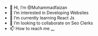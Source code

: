 - 👋 Hi, I’m @Muhammadfaizan
- 👀 I’m interested in Developing Websites
- 🌱 I’m currently learning React Js
- 💞️ I’m looking to collaborate on Seo Clerks
- 📫 How to reach me [...](https://www.seoclerks.com/user/muhammadfaizan0)

<!---
SosukeXAizen/SosukeXAizen is a ✨ special ✨ repository because its `README.md` (this file) appears on your GitHub profile.
You can click the Preview link to take a look at your changes.
--->
